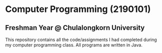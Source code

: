 # Computer Programming (2190101)
## Freshman Year @ Chulalongkorn University

This repository contains all the code/assignments I had completed during my computer programming class. All programs are written in Java.
